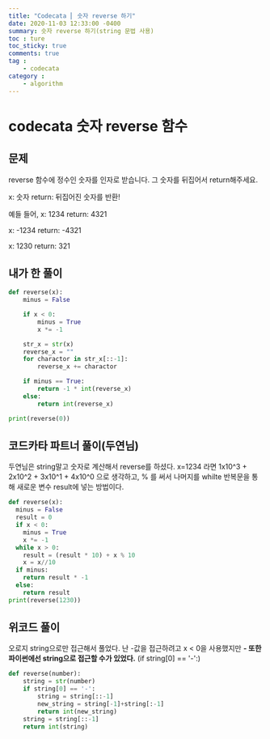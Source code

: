 ```yaml
---
title: "Codecata ⎜ 숫자 reverse 하기"
date: 2020-11-03 12:33:00 -0400
summary: 숫자 reverse 하기(string 문법 사용)
toc : ture
toc_sticky: true
comments: true
tag : 
    - codecata
category : 
    - algorithm
---
```


# codecata 숫자 reverse 함수

## 문제
reverse 함수에 정수인 숫자를 인자로 받습니다.
그 숫자를 뒤집어서 return해주세요.

x: 숫자
return: 뒤집어진 숫자를 반환!
 
예들 들어,
x: 1234
return: 4321

x: -1234
return: -4321

x: 1230
return: 321

## 내가 한 풀이

```python
def reverse(x):
    minus = False

    if x < 0:
        minus = True
        x *= -1

    str_x = str(x)
    reverse_x = ""
    for charactor in str_x[::-1]:
        reverse_x += charactor

    if minus == True:
        return -1 * int(reverse_x)
    else:
        return int(reverse_x)

print(reverse(0))
```

## 코드카타 파트너 풀이(두연님)
두연님은 string말고 숫자로 계산해서 reverse를 하셨다.
x=1234 라면 1x10^3 + 2x10^2 + 3x10^1 + 4x10^0 으로 생각하고, % 를 써서 나머지를 whilte 반복문을 통해 새로운 변수 result에 넣는 방법이다.

```python
def reverse(x):
  minus = False
  result = 0
  if x < 0:
    minus = True
    x *= -1
  while x > 0:
    result = (result * 10) + x % 10
    x = x//10
  if minus:
    return result * -1
  else:
    return result
print(reverse(1230))
```

## 위코드 풀이
오로지 string으로만 접근해서 풀었다. 
난 -값을 접근하려고 x < 0을 사용했지만 **- 또한 파이썬에선 string으로 접근할 수가 있었다.** (if string[0] == '-':)


```python
def reverse(number):
	string = str(number)
	if string[0] == '-':
		string = string[::-1]
		new_string = string[-1]+string[:-1]
		return int(new_string)
	string = string[::-1]
	return int(string) 
```